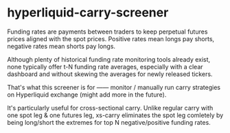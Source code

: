 # hyperliquid-carry-screener
Funding rates are payments between traders to keep perpetual futures prices aligned with the spot prices. Positive rates mean longs pay shorts, negative rates mean shorts pay longs.

Although plenty of historical funding rate monitoring tools already exist, none typically offer t-N funding rate averages, especially with a clear dashboard and without skewing the averages for newly released tickers.

That's what this screener is for —— monitor / manually run carry strategies on Hyperliquid exchange (might add more in the future). 

It's particularly useful for cross-sectional carry. Unlike regular carry with one spot leg & one futures leg, xs-carry eliminates the spot leg comletely by being long/short the extremes for top N negative/positive funding rates. 
